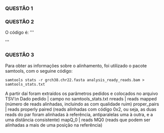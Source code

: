 ### QUESTÂO 1 ###


### QUESTÂO 2 ###
O código é:
'''

'''


### QUESTÂO 3 ###
Para obter as informações sobre o alinhamento, foi utilizado o pacote samtools, com o seguine código:
```
samtools stats -r grch38.chr22.fasta analysis_ready_reads.bam > samtools_stats.txt
```
A partir daí foram extraídos os parâmetros pedidos e colocados no arquivo TSV:\n
Dado pedido  | campo no samtools_stats.txt
nreads       | reads mapped (número de reads alinhadas, incluindo as com qualidade ruim)
proper_pairs | reads properly paired (reads alinhadas com código 0x2, ou seja, as duas reads do par foram alinhadas à referência, antiparalelas uma à outra, e a uma distância consistente)
mapQ_0       | reads MQ0 (reads que podem ser alinhadas a mais de uma posição na referência)
